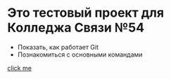 # Это тестовый проект для Колледжа Связи №54

+ Показать, как работает Git
+ Познакомиться с основными командами

[click me](https://dzemiachkovskii.github.io)
